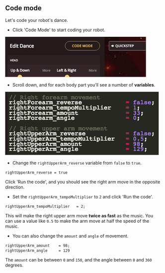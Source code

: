 ## Code mode

Let's code your robot's dance.



+ Click 'Code Mode' to start coding your robot.

![screenshot](images/robo-code-mode.png)

+ Scroll down, and for each body part you'll see a number of __variables__.

![screenshot](images/robo-variables.png) 

+ Change the `rightUpperArm_reverse` variable from `false` to `true`.

```
rightUpperArm_reverse = true
```

Click 'Run the code', and you should see the right arm move in the opposite direction.

+ Set the `rightUpperArm_tempoMultiplier` to `2` and click 'Run the code'.

```
rightUpperArm_tempoMultiplier	= 2;
```

This will make the right upper arm move __twice as fast__ as the music. You can use a value like `0.5` to make the arm move at half the speed of the music.

+ You can also change the `amount` and `angle` of movement.

```
rightUpperArm_amount	= 98;
rightUpperArm_angle 	= 129
```

The `amount` can be between `0` and `150`, and the angle between `0` and `360` degrees.


